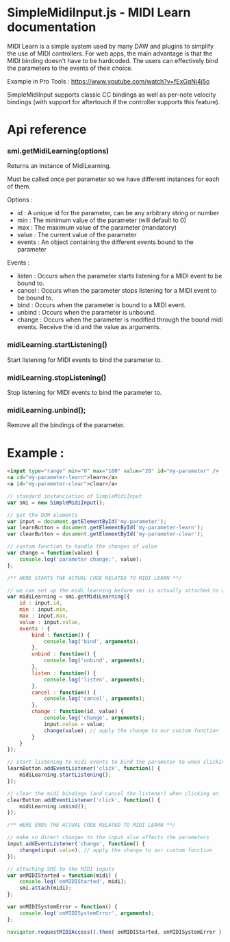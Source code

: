 # SimpleMidiInput.js - MIDI Learn documentation

MIDI Learn is a simple system used by many DAW and plugins to simplify the use of MIDI controllers.
For web apps, the main advantage is that the MIDI binding doesn't have to be hardcoded.
The users can effectively bind the parameters to the events of their choice.

Example in Pro Tools : https://www.youtube.com/watch?v=fExGqNi4j5o

SimpleMidiInput supports classic CC bindings as well as per-note velocity bindings
(with support for aftertouch if the controller supports this feature).

# Api reference

### smi.getMidiLearning(options)

Returns an instance of MidiLearning.

Must be called once per parameter so we have different instances for each of them.

Options :

 * id : A unique id for the parameter, can be any arbitrary string or number
 * min : The minimum value of the parameter (will default to 0)
 * max : The maximum value of the parameter (mandatory)
 * value : The current value of the parameter
 * events : An object containing the different events bound to the parameter

Events :

 * listen : Occurs when the parameter starts listening for a MIDI event to be bound to.
 * cancel : Occurs when the parameter stops listening for a MIDI event to be bound to.
 * bind : Occurs when the parameter is bound to a MIDI event.
 * unbind : Occurs when the parameter is unbound.
 * change : Occurs when the parameter is modified through the bound midi events. Receive the id and the value as arguments.

### midiLearning.startListening()

Start listening for MIDI events to bind the parameter to.

### midiLearning.stopListening()

Stop listening for MIDI events to bind the parameter to.

### midiLearning.unbind();

Remove all the bindings of the parameter.

# Example :

```html
<input type="range" min="0" max="100" value="20" id="my-parameter" />
<a id="my-parameter-learn">learn</a>
<a id="my-parameter-clear">clear</a>
```

```js
// standard instanciation of SimpleMidiInput
var smi = new SimpleMidiInput();

// get the DOM elements
var input = document.getElementById('my-parameter');
var learnButton = document.getElementById('my-parameter-learn');
var clearButton = document.getElementById('my-parameter-clear');

// custom function to handle the changes of value
var change = function(value) {
    console.log('parameter change:', value);
};

/** HERE STARTS THE ACTUAL CODE RELATED TO MIDI LEARN **/

// we can set up the midi learning before smi is actually attached to a MIDIInput
var midiLearning = smi.getMidiLearning({
    id : input.id,
    min : input.min,
    max : input.max,
    value : input.value,
    events : {
        bind : function() {
            console.log('bind', arguments);
        },
        unbind : function() {
            console.log('unbind', arguments);
        },
        listen : function() {
            console.log('listen', arguments);
        },
        cancel : function() {
            console.log('cancel', arguments);
        },
        change : function(id, value) {
            console.log('change', arguments);
            input.value = value;
            change(value); // apply the change to our custom function
        }
    }
});

// start listening to midi events to bind the parameter to when clicking on 'learn'
learnButton.addEventListener('click', function() {
    midiLearning.startListening();
});

// clear the midi bindings (and cancel the listener) when clicking on 'clear'
clearButton.addEventListener('click', function() {
    midiLearning.unbind();
});

/** HERE ENDS THE ACTUAL CODE RELATED TO MIDI LEARN **/

// make so direct changes to the input also affects the parameters
input.addEventListener('change', function() {
    change(input.value); // apply the change to our custom function
});

// attaching SMI to the MIDI inputs
var onMIDIStarted = function(midi) {
    console.log('onMIDIStarted', midi);
    smi.attach(midi);
};

var onMIDISystemError = function() {
    console.log('onMIDISystemError', arguments);
};

navigator.requestMIDIAccess().then( onMIDIStarted, onMIDISystemError );
```
